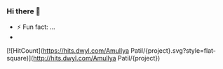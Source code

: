 ### Hi there 👋
- ⚡ Fun fact: ...
- 
[![HitCount](https://hits.dwyl.com/Amullya Patil/{project}.svg?style=flat-square)](http://hits.dwyl.com/Amullya Patil/{project})

